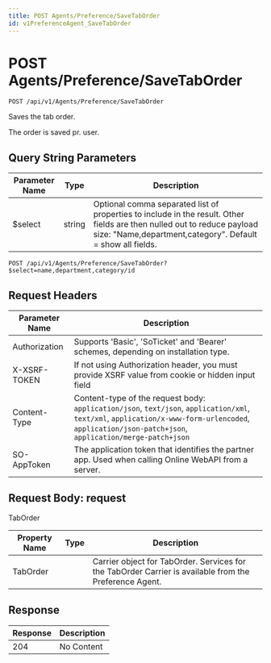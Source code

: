 ```yaml
---
title: POST Agents/Preference/SaveTabOrder
id: v1PreferenceAgent_SaveTabOrder
---
```


# POST Agents/Preference/SaveTabOrder

```http
POST /api/v1/Agents/Preference/SaveTabOrder
```

Saves the tab order.

The order is saved pr. user.





## Query String Parameters

| Parameter Name | Type |  Description |
|----------------|------|--------------|
| $select | string |  Optional comma separated list of properties to include in the result. Other fields are then nulled out to reduce payload size: "Name,department,category". Default = show all fields. |

```http
POST /api/v1/Agents/Preference/SaveTabOrder?$select=name,department,category/id
```


## Request Headers

| Parameter Name | Description |
|----------------|-------------|
| Authorization  | Supports 'Basic', 'SoTicket' and 'Bearer' schemes, depending on installation type. |
| X-XSRF-TOKEN   | If not using Authorization header, you must provide XSRF value from cookie or hidden input field |
| Content-Type | Content-type of the request body: `application/json`, `text/json`, `application/xml`, `text/xml`, `application/x-www-form-urlencoded`, `application/json-patch+json`, `application/merge-patch+json` |
| SO-AppToken | The application token that identifies the partner app. Used when calling Online WebAPI from a server. |

## Request Body: request  

TabOrder 

| Property Name | Type |  Description |
|----------------|------|--------------|
| TabOrder |  | Carrier object for TabOrder. Services for the TabOrder Carrier is available from the <see cref="T:SuperOffice.CRM.Services.IPreferenceAgent">Preference Agent</see>. |


## Response


| Response | Description |
|----------------|-------------|
| 204 | No Content |